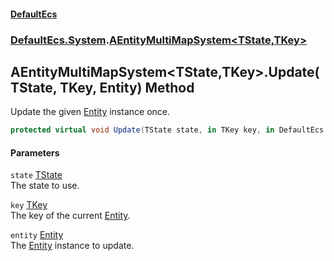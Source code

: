 #### [DefaultEcs](index.md 'index')
### [DefaultEcs.System](index.md#DefaultEcs_System 'DefaultEcs.System').[AEntityMultiMapSystem&lt;TState,TKey&gt;](AEntityMultiMapSystem_TState_TKey_.md 'DefaultEcs.System.AEntityMultiMapSystem&lt;TState,TKey&gt;')
## AEntityMultiMapSystem&lt;TState,TKey&gt;.Update(TState, TKey, Entity) Method
Update the given [Entity](Entity.md 'DefaultEcs.Entity') instance once.  
```csharp
protected virtual void Update(TState state, in TKey key, in DefaultEcs.Entity entity);
```
#### Parameters
<a name='DefaultEcs_System_AEntityMultiMapSystem_TState_TKey__Update(TState_TKey_DefaultEcs_Entity)_state'></a>
`state` [TState](AEntityMultiMapSystem_TState_TKey_.md#DefaultEcs_System_AEntityMultiMapSystem_TState_TKey__TState 'DefaultEcs.System.AEntityMultiMapSystem&lt;TState,TKey&gt;.TState')  
The state to use.
  
<a name='DefaultEcs_System_AEntityMultiMapSystem_TState_TKey__Update(TState_TKey_DefaultEcs_Entity)_key'></a>
`key` [TKey](AEntityMultiMapSystem_TState_TKey_.md#DefaultEcs_System_AEntityMultiMapSystem_TState_TKey__TKey 'DefaultEcs.System.AEntityMultiMapSystem&lt;TState,TKey&gt;.TKey')  
The key of the current [Entity](Entity.md 'DefaultEcs.Entity').
  
<a name='DefaultEcs_System_AEntityMultiMapSystem_TState_TKey__Update(TState_TKey_DefaultEcs_Entity)_entity'></a>
`entity` [Entity](Entity.md 'DefaultEcs.Entity')  
The [Entity](Entity.md 'DefaultEcs.Entity') instance to update.
  
